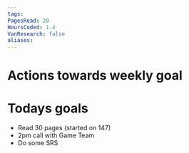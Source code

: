 ```yaml
---
tags: 
PagesRead: 20
HoursCoded: 1.4
VanResearch: false
aliases:
---
```

# Actions towards weekly goal
# Todays goals
- Read 30 pages (started on 147)
- 2pm call with Game Team
- Do some SRS